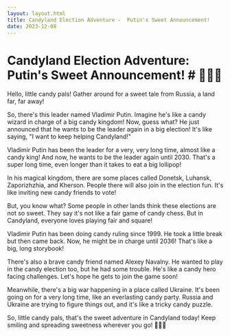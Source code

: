 ```yaml
---
layout: layout.html
title: Candyland Election Adventure -  Putin's Sweet Announcement!
date: 2023-12-08
---
```

# Candyland Election Adventure: Putin's Sweet Announcement! #  🏰🚀🍭

Hello, little candy pals! Gather around for a sweet tale from Russia, a land far, far away!

So, there's this leader named Vladimir Putin. Imagine he's like a candy wizard in charge of a big candy kingdom! Now, guess what? He just announced that he wants to be the leader again in a big election! It's like saying, "I want to keep helping Candyland!"

Vladimir Putin has been the leader for a very, very long time, almost like a candy king! And now, he wants to be the leader again until 2030. That's a super long time, even longer than it takes to eat a big lollipop!

In his magical kingdom, there are some places called Donetsk, Luhansk, Zaporizhzhia, and Kherson. People there will also join in the election fun. It's like inviting new candy friends to vote!

But, you know what? Some people in other lands think these elections are not so sweet. They say it's not like a fair game of candy chess. But in Candyland, everyone loves playing fair and square!

Vladimir Putin has been doing candy ruling since 1999. He took a little break but then came back. Now, he might be in charge until 2036! That's like a big, long storybook!

There's also a brave candy friend named Alexey Navalny. He wanted to play in the candy election too, but he had some trouble. He's like a candy hero facing challenges. Let's hope he gets to join the game soon!

Meanwhile, there's a big war happening in a place called Ukraine. It's been going on for a very long time, like an everlasting candy party. Russia and Ukraine are trying to figure things out, and it's like a tricky candy puzzle.

So, little candy pals, that's the sweet adventure in Candyland today! Keep smiling and spreading sweetness wherever you go! 🌈🍬✨